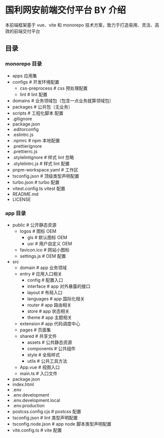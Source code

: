 # 国利网安前端交付平台 BY 介绍

本前端框架基于 vue、vite 和 monorepo 技术方案，致力于打造易用、灵活、高效的前端交付平台

## 目录

### monorepo 目录

- apps 应用集
- configs # 开发环境配置
  - css-preprocess # css 预处理配置
  - lint # lint 配置
- domains # 业务领域包（包含一点业务就算领域包）
- packages # 公共包（无业务）
- scripts # 工程化脚本 配置
- .gitignore
- package.json
- .editorconfig
- .eslintrc.js
- .npmrc # npm 本地配置
- .prettierignore
- .prettierrc.js
- .stylelintignore # 样式 lint 忽略
- .stylelintrc.js # 样式 lint 配置
- pnpm-workspace.yaml # 工作区
- tsconfig.json # 顶级类型声明配置
- turbo.json # turbo 配置
- vitest.config.ts vitest 配置
- README.md
- LICENSE

### app 目录

- public # 公开静态资源
  - logos # 图标 OEM
    - gls # 默认图标 OEM
    - usr # 用户自定义 OEM
  - favicon.ico # 网站小图标
  - settings.js # OEM 配置
- src
  - domain # app 业务领域
  - entry # 应用入口相关
    - config # 配置入口
    - interface # app 对外暴露的接口
    - layout # 布局入口
    - languages # app 国际化相关
    - router # app 路由相关
    - store # app 状态相关
    - theme # app 主题相关
  - extension # app 代码调度中心
  - pages # 页面集
  - shared # 共享文件
    - assets # 公共静态资源
    - components # 公共组件
    - style # 全局样式
    - utils # 公共工具方法
  - App.vue # 视图入口
  - main.ts # 入口文件
- package.json
- index.html
- .env
- .env.development
- .env.development.local
- .env.production
- postcss.config.cjs # postcss 配置
- tsconfig.json # lint 类型声明配置
- tsconfig.node.json # app node 脚本类型声明配置
- vite.config.ts # vite 配置
